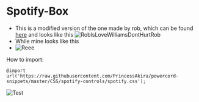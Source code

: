 # Spotify-Box

* This is a modified version of the one made by rob, which can be found [here](https://github.com/mrrobboss/discord-css-snippets/blob/master/modern_spotify.css) and looks like this
![RobIsLoveWilliamsDontHurtRob](https://cdn.discordapp.com/attachments/542864483543023646/735461882173063268/unknown.png) 
* While mine looks like this
* ![Reee](https://i.imgur.com/CoHlqK3.png)

How to import:

```@import url('https://raw.githubusercontent.com/PrincessAkira/powercord-snippets/master/CSS/spotify-controls/spotify.css');```

![Test](https://nuke.bayern/BubBKDCdkw.gif?key=vi2gZqSv2YjqH3)